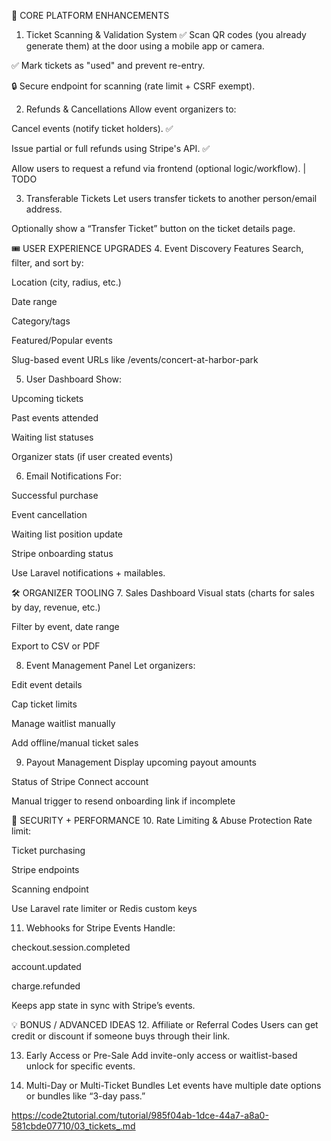 🔑 CORE PLATFORM ENHANCEMENTS
1. Ticket Scanning & Validation System
✅ Scan QR codes (you already generate them) at the door using a mobile app or camera.

✅ Mark tickets as "used" and prevent re-entry.

🔒 Secure endpoint for scanning (rate limit + CSRF exempt).

2. Refunds & Cancellations
Allow event organizers to:

Cancel events (notify ticket holders). ✅

Issue partial or full refunds using Stripe's API. ✅

Allow users to request a refund via frontend (optional logic/workflow). | TODO

3. Transferable Tickets
Let users transfer tickets to another person/email address.

Optionally show a “Transfer Ticket” button on the ticket details page.

🎟️ USER EXPERIENCE UPGRADES
4. Event Discovery Features
Search, filter, and sort by:

Location (city, radius, etc.)

Date range

Category/tags

Featured/Popular events

Slug-based event URLs like /events/concert-at-harbor-park

5. User Dashboard
Show:

Upcoming tickets

Past events attended

Waiting list statuses

Organizer stats (if user created events)

6. Email Notifications
For:

Successful purchase

Event cancellation

Waiting list position update

Stripe onboarding status

Use Laravel notifications + mailables.

🛠️ ORGANIZER TOOLING
7. Sales Dashboard
Visual stats (charts for sales by day, revenue, etc.)

Filter by event, date range

Export to CSV or PDF

8. Event Management Panel
Let organizers:

Edit event details

Cap ticket limits

Manage waitlist manually

Add offline/manual ticket sales

9. Payout Management
Display upcoming payout amounts

Status of Stripe Connect account

Manual trigger to resend onboarding link if incomplete

🔐 SECURITY + PERFORMANCE
10. Rate Limiting & Abuse Protection
Rate limit:

Ticket purchasing

Stripe endpoints

Scanning endpoint

Use Laravel rate limiter or Redis custom keys

11. Webhooks for Stripe Events
Handle:

checkout.session.completed

account.updated

charge.refunded

Keeps app state in sync with Stripe’s events.

💡 BONUS / ADVANCED IDEAS
12. Affiliate or Referral Codes
Users can get credit or discount if someone buys through their link.

13. Early Access or Pre-Sale
Add invite-only access or waitlist-based unlock for specific events.

14. Multi-Day or Multi-Ticket Bundles
Let events have multiple date options or bundles like “3-day pass.”


https://code2tutorial.com/tutorial/985f04ab-1dce-44a7-a8a0-581cbde07710/03_tickets_.md
